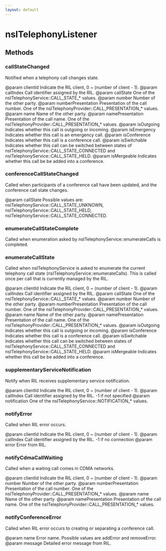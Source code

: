 ```yaml
---
layout: default
---
```


# nsITelephonyListener #

## Methods ##

### callStateChanged ###

Notified when a telephony call changes state.

@param clientId
Indicate the RIL client, 0 ~ (number of client - 1).
@param callIndex
       Call identifier assigned by the RIL.
@param callState
       One of the nsITelephonyService::CALL_STATE_* values.
@param number
       Number of the other party.
@param numberPresentation
       Presentation of the call number.
       One of the nsITelephonyProvider::CALL_PRESENTATION_* values.
@param name
       Name of the other party.
@param namePresentation
       Presentation of the call name.
       One of the nsITelephonyProvider::CALL_PRESENTATION_* values.
@param isOutgoing
       Indicates whether this call is outgoing or incoming.
@param isEmergency
       Indicates whether this call is an emergency call.
@param isConference
       Indicates whether this call is a conference call.
@param isSwitchable
       Indicates whether this call can be switched between states of
       nsITelephonyService::CALL_STATE_CONNECTED and
       nsITelephonyService::CALL_STATE_HELD.
@param isMergeable
       Indicates whether this call be be added into a conference.


### conferenceCallStateChanged ###

Called when participants of a conference call have been updated, and the
conference call state changes.

@param callState
       Possible values are: nsITelephonyService::CALL_STATE_UNKNOWN,
       nsITelephonyService::CALL_STATE_HELD,
       nsITelephonyService::CALL_STATE_CONNECTED.


### enumerateCallStateComplete ###

Called when enumeration asked by nsITelephonyService::enumerateCalls
is completed.


### enumerateCallState ###

Called when nsITelephonyService is asked to enumerate the current
telephony call state (nsITelephonyService::enumerateCalls). This is
called once per call that is currently managed by the RIL.

@param clientId
Indicate the RIL client, 0 ~ (number of client - 1).
@param callIndex
       Call identifier assigned by the RIL.
@param callState
       One of the nsITelephonyService::CALL_STATE_* values.
@param number
       Number of the other party.
@param numberPresentation
       Presentation of the call number.
       One of the nsITelephonyProvider::CALL_PRESENTATION_* values.
@param name
       Name of the other party.
@param namePresentation
       Presentation of the call name.
       One of the nsITelephonyProvider::CALL_PRESENTATION_* values.
@param isOutgoing
       Indicates whether this call is outgoing or incoming.
@param isConference
       Indicates whether this call is a conference call.
@param isSwitchable
       Indicates whether this call can be switched between states of
       nsITelephonyService::CALL_STATE_CONNECTED and
       nsITelephonyService::CALL_STATE_HELD.
@param isMergeable
       Indicates whether this call be be added into a conference.


### supplementaryServiceNotification ###

Notify when RIL receives supplementary service notification.

@param clientId
Indicate the RIL client, 0 ~ (number of client - 1).
@param callIndex
       Call identifier assigned by the RIL. -1 if not specified
@param notification
       One of the nsITelephonyService::NOTIFICATION_* values.


### notifyError ###

Called when RIL error occurs.

@param clientId
Indicate the RIL client, 0 ~ (number of client - 1).
@param callIndex
       Call identifier assigned by the RIL. -1 if no connection
@param error
       Error from RIL.


### notifyCdmaCallWaiting ###

Called when a waiting call comes in CDMA networks.

@param clientId
Indicate the RIL client, 0 ~ (number of client - 1).
@param number
       Number of the other party.
@param numberPresentation
       Presentation of the call number.
       One of the nsITelephonyProvider::CALL_PRESENTATION_* values.
@param name
       Name of the other party.
@param namePresentation
       Presentation of the call name.
       One of the nsITelephonyProvider::CALL_PRESENTATION_* values.


### notifyConferenceError ###

Called when RIL error occurs to creating or separating a conference call.

@param name
       Error name. Possible values are addError and removeError.
@param message
       Detailed error message from RIL.

